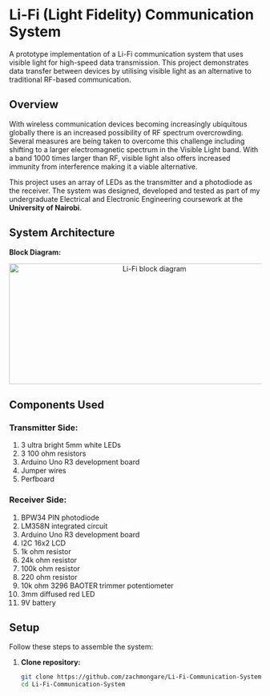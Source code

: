 # Li-Fi (Light Fidelity) Communication System
A prototype implementation of a Li-Fi communication system that uses visible light for high-speed data transmission.
This project demonstrates data transfer between devices by utilising visible light as an alternative to traditional RF-based communication.

## Overview
With wireless communication devices becoming increasingly ubiquitous globally there is an increased possibility of RF spectrum overcrowding. Several measures are being taken to overcome this challenge including shifting to a larger electromagnetic spectrum in the Visible Light band.
With a band 1000 times larger than RF, visible light also offers increased immunity from interference making it a viable alternative. 

This project uses an array of LEDs as the transmitter and a photodiode as the receiver. The system was designed, developed and tested as part of my undergraduate Electrical and Electronic Engineering coursework at the **University of Nairobi**. 

## System Architecture
**Block Diagram:**
<p align="center">
<img width="564" height="241" alt="Li-Fi block diagram" src="https://github.com/user-attachments/assets/871b63cb-f088-4d32-8d6a-96f9957155e2" />
</p>

## Components Used
### Transmitter Side:
1. 3 ultra bright 5mm white LEDs
2. 3 100 ohm resistors
3. Arduino Uno R3 development board
4. Jumper wires
5. Perfboard

### Receiver Side:
1. BPW34 PIN photodiode
2. LM358N integrated circuit
3. Arduino Uno R3 development board
4. I2C 16x2 LCD
5. 1k ohm resistor
6. 24k ohm resistor
7. 100k ohm resistor
8. 220 ohm resistor
9. 10k ohm 3296 BAOTER trimmer potentiometer
10. 3mm diffused red LED
11. 9V battery

## Setup
Follow these steps to assemble the system:
1. **Clone repository:**
   ```bash
   git clone https://github.com/zachmongare/Li-Fi-Communication-System.git
   cd Li-Fi-Communication-System
